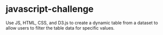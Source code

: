 # javascript-challenge
Use JS, HTML, CSS, and D3.js to create a dynamic table from a dataset to allow users to filter the table data for specific values.
